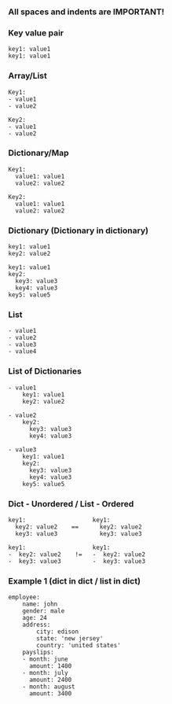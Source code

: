 ### All spaces and indents are IMPORTANT!
### Key value pair
```
key1: value1
key1: value1
```
### Array/List
```
Key1:
- value1
- value2

Key2:
- value1
- value2
```
### Dictionary/Map
```
Key1:
  value1: value1
  value2: value2

Key2:
  value1: value1
  value2: value2
```
### Dictionary (Dictionary in dictionary)
```
key1: value1
key2: value2

key1: value1
key2: 
  key3: value3
  key4: value3
key5: value5
```
### List
```
- value1
- value2
- value3
- value4
```
### List of Dictionaries
```
- value1
    key1: value1
    key2: value2 

- value2
    key2: 
      key3: value3
      key4: value3

- value3
    key1: value1
    key2: 
      key3: value3
      key4: value3
    key5: value5
```
### Dict - Unordered / List - Ordered
```
key1:                   key1: 
  key2: value2    ==      key2: value2
  key3: value3            key3: value3

key1:                   key1: 
-  key2: value2    !=   -  key2: value2
-  key3: value3         -  key3: value3
```
### Example 1 (dict in dict / list in dict)
```
employee:
    name: john
    gender: male
    age: 24
    address:
        city: edison
        state: 'new jersey'
        country: 'united states'
    payslips:
    - month: june
      amount: 1400
    - month: july
      amount: 2400
    - month: august
      amount: 3400
```